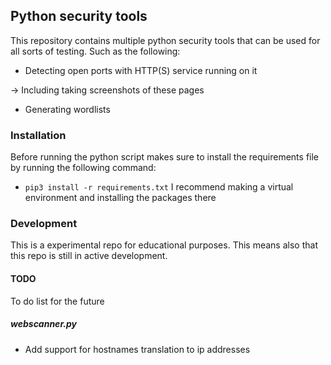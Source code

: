 ## Python security tools
This repository contains multiple python security tools that can be used for all sorts of testing. Such as the following:
- Detecting open ports with HTTP(S) service running on it

-> Including taking screenshots of these pages
- Generating wordlists

### Installation
Before running the python script makes sure to install the requirements file by running the following command:
- `pip3 install -r requirements.txt`
I recommend making a virtual environment and installing the packages there

### Development
This is a experimental repo for educational purposes. This means also that this repo is still in active development.

#### TODO
To do list for the future
##### webscanner.py
- Add support for hostnames translation to ip addresses